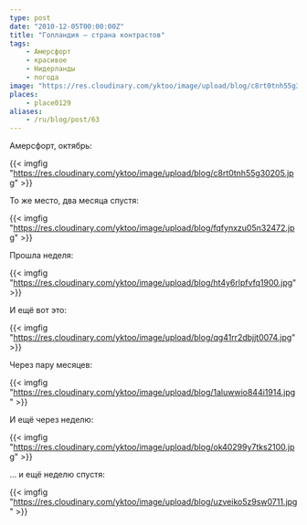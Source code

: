 ```yaml
---
type: post
date: "2010-12-05T00:00:00Z"
title: "Голландия — страна контрастов"
tags:
    - Амерсфорт
    - красивое
    - Нидерланды
    - погода
image: "https://res.cloudinary.com/yktoo/image/upload/blog/c8rt0tnh55g30205.jpg"
places:
    - place0129
aliases:
    - /ru/blog/post/63
---
```


Амерсфорт, октябрь:

{{< imgfig "https://res.cloudinary.com/yktoo/image/upload/blog/c8rt0tnh55g30205.jpg" >}}

<!--more-->

То же место, два месяца спустя:

{{< imgfig "https://res.cloudinary.com/yktoo/image/upload/blog/fqfynxzu05n32472.jpg" >}}

Прошла неделя:

{{< imgfig "https://res.cloudinary.com/yktoo/image/upload/blog/ht4y6rlpfvfq1900.jpg" >}}

И ещё вот это:

{{< imgfig "https://res.cloudinary.com/yktoo/image/upload/blog/qg41rr2dbjjt0074.jpg" >}}

Через пару месяцев:

{{< imgfig "https://res.cloudinary.com/yktoo/image/upload/blog/1aluwwio844i1914.jpg" >}}

И ещё через неделю:

{{< imgfig "https://res.cloudinary.com/yktoo/image/upload/blog/ok40299y7tks2100.jpg" >}}

… и ещё неделю спустя:

{{< imgfig "https://res.cloudinary.com/yktoo/image/upload/blog/uzveiko5z9sw0711.jpg" >}}
